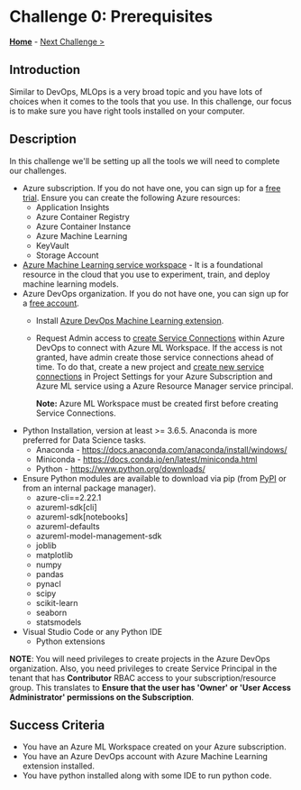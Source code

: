 # Challenge 0: Prerequisites

**[Home](../README.md)** - [Next Challenge >](./Challenge-01.md)

## Introduction

Similar to DevOps, MLOps is a very broad topic and you have lots of choices when it comes to the tools that you use. In this challenge, our focus is to make sure you have right tools installed on your computer.

## Description

In this challenge we'll be setting up all the tools we will need to complete our challenges.

- Azure subscription. If you do not have one, you can sign up for a [free trial](https://azure.microsoft.com/en-us/free/). Ensure you can create the following Azure resources:
  - Application Insights
  - Azure Container Registry
  - Azure Container Instance
  - Azure Machine Learning
  - KeyVault
  - Storage Account
- [Azure Machine Learning service workspace](https://ml.azure.com/) - It is a foundational resource in the cloud that you use to experiment, train, and deploy machine learning models.
- Azure DevOps organization. If you do not have one, you can sign up for a [free account](https://azure.microsoft.com/en-us/services/devops/).
  - Install [Azure DevOps Machine Learning extension](https://marketplace.visualstudio.com/items?itemName=ms-air-aiagility.vss-services-azureml).
  - Request Admin access to [create Service Connections](https://docs.microsoft.com/en-us/azure/devops/pipelines/library/service-endpoints?view=azure-devops&tabs=yaml) within Azure DevOps to connect with Azure ML Workspace. If the access is not granted, have admin create those service connections ahead of time. To do that, create a new project and [create new service connections](https://docs.microsoft.com/en-us/azure/devops/pipelines/library/service-endpoints?view=azure-devops&tabs=yaml) in Project Settings for your Azure Subscription and Azure ML service using a Azure Resource Manager service principal.

    **Note:** Azure ML Workspace must be created first before creating Service Connections.
- Python Installation, version at least \>= 3.6.5. Anaconda is more preferred for Data Science tasks.
  - Anaconda - <https://docs.anaconda.com/anaconda/install/windows/>
  - Miniconda - <https://docs.conda.io/en/latest/miniconda.html>
  - Python - <https://www.python.org/downloads/>
- Ensure Python modules are available to download via pip (from [PyPI](https://pypi.org) or from an internal package manager).
  - azure-cli==2.22.1
  - azureml-sdk[cli]
  - azureml-sdk[notebooks]
  - azureml-defaults
  - azureml-model-management-sdk
  - joblib
  - matplotlib
  - numpy
  - pandas
  - pynacl
  - scipy
  - scikit-learn
  - seaborn
  - statsmodels
- Visual Studio Code or any Python IDE
  - Python extensions

**NOTE**: You will need privileges to create projects in the Azure DevOps organization. Also, you need privileges to create Service Principal in the tenant that has **Contributor** RBAC access to your subscription/resource group. This translates to **Ensure that the user has 'Owner' or 'User Access Administrator' permissions on the Subscription**.

## Success Criteria

- You have an Azure ML Workspace created on your Azure subscription.
- You have an Azure DevOps account with Azure Machine Learning extension installed.
- You have python installed along with some IDE to run python code.
